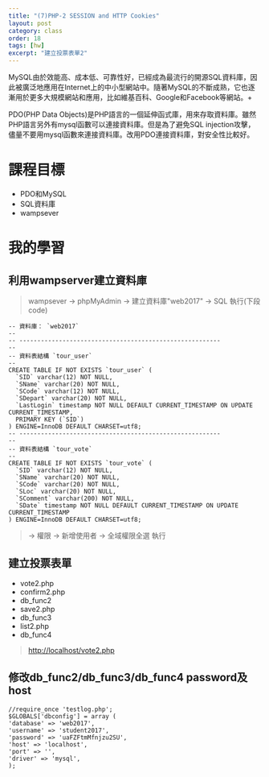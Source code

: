 ```yaml
---
title: "(7)PHP-2 SESSION and HTTP Cookies"
layout: post
category: class
order: 18
tags: [hw]
excerpt: "建立投票表單2"
---
```

MySQL由於效能高、成本低、可靠性好，已經成為最流行的開源SQL資料庫，因此被廣泛地應用在Internet上的中小型網站中。隨著MySQL的不斷成熟，它也逐漸用於更多大規模網站和應用，比如維基百科、Google和Facebook等網站。+

PDO(PHP Data Objects)是PHP語言的一個延伸函式庫，用來存取資料庫。雖然PHP語言另外有mysql函數可以連接資料庫。但是為了避免SQL injection攻擊，儘量不要用mysql函數來連接資料庫。改用PDO連接資料庫，對安全性比較好。

# 課程目標
- PDO和MySQL
- SQL資料庫
- wampsever

# 我的學習

## 利用wampserver建立資料庫
> wampsever → phpMyAdmin → 建立資料庫"web2017" → SQL 執行(下段code)
```
-- 資料庫： `web2017`
--
-- --------------------------------------------------------
--
-- 資料表結構 `tour_user`
--
CREATE TABLE IF NOT EXISTS `tour_user` (
  `SID` varchar(12) NOT NULL,
  `SName` varchar(20) NOT NULL,
  `SCode` varchar(12) NOT NULL,
  `SDepart` varchar(20) NOT NULL,
  `LastLogin` timestamp NOT NULL DEFAULT CURRENT_TIMESTAMP ON UPDATE CURRENT_TIMESTAMP,
  PRIMARY KEY (`SID`)
) ENGINE=InnoDB DEFAULT CHARSET=utf8;
-- --------------------------------------------------------
--
-- 資料表結構 `tour_vote`
--
CREATE TABLE IF NOT EXISTS `tour_vote` (
  `SID` varchar(12) NOT NULL,
  `SName` varchar(20) NOT NULL,
  `SCode` varchar(20) NOT NULL,
  `SLoc` varchar(20) NOT NULL,
  `SComment` varchar(200) NOT NULL,
  `SDate` timestamp NOT NULL DEFAULT CURRENT_TIMESTAMP ON UPDATE CURRENT_TIMESTAMP
) ENGINE=InnoDB DEFAULT CHARSET=utf8;
```
> → 權限 → 新增使用者 → 全域權限全選 執行

## 建立投票表單
* vote2.php
* confirm2.php
* db_func2
* save2.php
* db_func3
* list2.php
* db_func4
> <http://localhost/vote2.php>
## 修改db_func2/db_func3/db_func4 password及host
```
//require_once 'testlog.php';
$GLOBALS['dbconfig'] = array (
'database' => 'web2017',
'username' => 'student2017',
'password' => 'uaFZFtmMfnjzu2SU',
'host' => 'localhost',
'port' => '',
'driver' => 'mysql',
);
```


[1]: https://github.com/        "GitHub"
[2]: https://pages.github.com/  "GitHub Pages"
[3]: https://jekyllrb.com/      "Jekyll"
[4]: http://markdown.tw         "Markdown文件"
[5]: http://dillinger.io/       "Dillinger"








